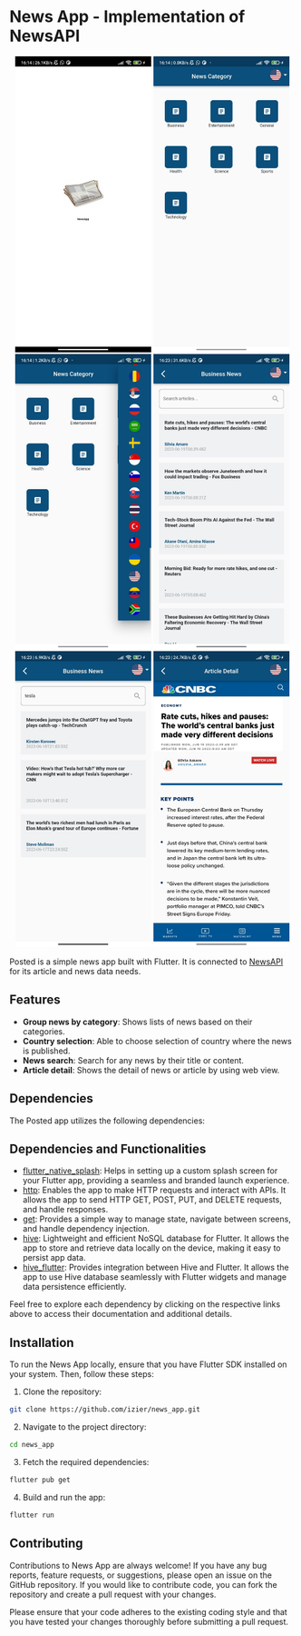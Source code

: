 # News App - Implementation of NewsAPI

<div align= 'center'>
  <img src='https://github.com/izier/news_app/blob/main/screenshots/1.jpg' width='240'>
  <img src='https://github.com/izier/news_app/blob/main/screenshots/2.jpg' width='240'>
  <img src='https://github.com/izier/news_app/blob/main/screenshots/3.jpg' width='240'>
  <img src='https://github.com/izier/news_app/blob/main/screenshots/4.jpg' width='240'>
  <img src='https://github.com/izier/news_app/blob/main/screenshots/5.jpg' width='240'>
  <img src='https://github.com/izier/news_app/blob/main/screenshots/6.jpg' width='240'>
</div>

Posted is a simple news app built with Flutter. It is connected to [NewsAPI](https://newsapi.org/) for its article and news data needs.

## Features

- **Group news by category**: Shows lists of news based on their categories.
- **Country selection**: Able to choose selection of country where the news is published.
- **News search**: Search for any news by their title or content.
- **Article detail**: Shows the detail of news or article by using web view.

## Dependencies

The Posted app utilizes the following dependencies:

## Dependencies and Functionalities

- [flutter_native_splash](https://pub.dev/packages/flutter_native_splash): Helps in setting up a custom splash screen for your Flutter app, providing a seamless and branded launch experience.
- [http](https://pub.dev/packages/http): Enables the app to make HTTP requests and interact with APIs. It allows the app to send HTTP GET, POST, PUT, and DELETE requests, and handle responses.
- [get](https://pub.dev/packages/get): Provides a simple way to manage state, navigate between screens, and handle dependency injection.
- [hive](https://pub.dev/packages/hive): Lightweight and efficient NoSQL database for Flutter. It allows the app to store and retrieve data locally on the device, making it easy to persist app data.
- [hive_flutter](https://pub.dev/packages/hive_flutter): Provides integration between Hive and Flutter. It allows the app to use Hive database seamlessly with Flutter widgets and manage data persistence efficiently.

Feel free to explore each dependency by clicking on the respective links above to access their documentation and additional details.

## Installation

To run the News App locally, ensure that you have Flutter SDK installed on your system. Then, follow these steps:

1. Clone the repository:

```bash
git clone https://github.com/izier/news_app.git
```
2. Navigate to the project directory:

```bash
cd news_app
```
3. Fetch the required dependencies:

```bash
flutter pub get
```
4. Build and run the app:

```bash
flutter run
```

## Contributing

Contributions to News App are always welcome! If you have any bug reports, feature requests, or suggestions, please open an issue on the GitHub repository. If you would like to contribute code, you can fork the repository and create a pull request with your changes.

Please ensure that your code adheres to the existing coding style and that you have tested your changes thoroughly before submitting a pull request.

